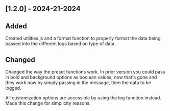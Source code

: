 
## [1.2.0] - 2024-21-2024

## Added
Created utilities.js and a format function to properly format the data being passed into the different logs based on type of data.

## Changed
Changed the way the preset functions work. 
In prior version you could pass in bold and background options as boolean values, now that's gone
and they work now by simply passing in the message, then the data to be logged. 

All customization options are accessible by using the log function instead.
Made this change for simplicity reasons. 




